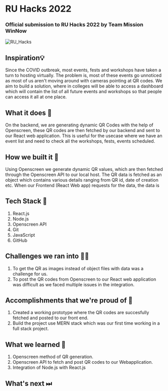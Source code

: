 # RU Hacks 2022
### Official submission to RU Hacks 2022 by Team Mission WinNow

![RU_Hacks](Repository-Assets/Cover.png) 

## Inspiration💡
Since the COVID outbreak, most events, fests and workshops have taken a turn to hosting virtually. The problem is, most of these events go unnoticed as most of us aren't moving around with cameras pointing at QR codes. We aim to build a solution, where in colleges will be able to access a dashboard which will contain the list of all future events and workshops so that people can access it all at one place. 

## What it does 🧭
On the backend, we are generating dynamic QR Codes with the help of Openscreen, these QR codes are then fetched by our backend and sent to our React web application. This is useful for the usecase where we have an event list and need to check all the workshops, fests, events scheduled. 

## How we built it 🔧
Using Openscreen we generate dynamic QR values, which are then fetched through the Openscreen API to our local host. The QR data is fetched as an object which contains various details ranging from QR id, date of creation etc. When our Frontend (React Web app) requests for the data, the data is 

## Tech Stack 🔨
1. React.js
2. Node.js
3. Openscreen API
4. Git
5. JavaScript
6. GitHub

## Challenges we ran into 🏃‍♂️

1. To get the QR as images instead of object files with data was a challenge for us.
2. To post the QR codes from Openscreen to our React web application was difficult as we faced multiple issues in the integration. 

## Accomplishments that we're proud of 🏅
1. Created a working prototype where the QR codes are succesfully fetched and posted to our front end. 
2. Build the project use MERN stack which was our first time working in a full stack project. 

## What we learned 🧠
1. Openscreen method of QR generation.
2. Openscreen API to fetch and post QR codes to our Webapplication.
3. Integration of Node.js with React.js



## What's next ⏭

